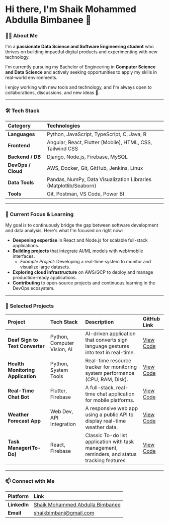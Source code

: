 # Hi there, I'm Shaik Mohammed Abdulla Bimbanee 👋

### 👨‍💻 About Me

I'm a **passionate Data Science and Software Engineering student** who thrives on building impactful digital products and experimenting with new technology.

I'm currently pursuing my Bachelor of Engineering in **Computer Science and Data Science** and actively seeking opportunities to apply my skills in real-world environments.

I enjoy working with new tools and technology, and I'm always open to collaborations, discussions, and new ideas 🚀.

---

### 🛠️ Tech Stack

| Category | Technologies |
| :--- | :--- |
| **Languages** | Python, JavaScript, TypeScript, C, Java, R |
| **Frontend** | Angular, React, Flutter (Mobile), HTML, CSS, Tailwind CSS |
| **Backend / DB**| Django, Node.js, Firebase, MySQL |
| **DevOps / Cloud**| AWS, Docker, Git, GitHub, Jenkins, Linux |
| **Data Tools** | Pandas, NumPy, Data Visualization Libraries (Matplotlib/Seaborn) |
| **Tools** | Git, Postman, VS Code, Power BI |

---

### 🧠 Current Focus & Learning

My goal is to continuously bridge the gap between software development and data analysis. Here's what I'm focused on right now:

* **Deepening expertise** in React and Node.js for scalable full-stack applications.
* **Building projects** that integrate AI/ML models with web/mobile interfaces.
    * *Example Project:* Developing a real-time system to monitor and visualize large datasets.
* **Exploring cloud infrastructure** on AWS/GCP to deploy and manage production-ready applications.
* **Contributing** to open-source projects and continuous learning in the DevOps ecosystem.

---

### 💼 Selected Projects

| Project | Tech Stack | Description | GitHub Link |
| :--- | :--- | :--- | :--- |
| **Deaf Sign to Text Converter** | Python, Computer Vision, AI | AI-driven application that converts sign language gestures into text in real-time. | [View Code](https://github.com/abdullabimbanee/deafsign-to-text) |
| **Health Monitoring Application** | Python, System Tools | Real-time resource tracker for monitoring system performance (CPU, RAM, Disk). | [View Code](https://github.com/abdullabimbanee/health_monitoring) |
| **Real-Time Chat Bot** | Flutter, Firebase | A full-stack, real-time chat application for mobile platforms. | [View Code](https://github.com/abdullabimbanee/chat_bot) |
| **Weather Forecast App** | Web Dev, API Integration | A responsive web app using a public API to display real-time weather data. | [View Code](https://github.com/abdullabimbanee/weather-app) |
| **Task Manager(To-Do)** | React, Firebase | Classic To-do list application with task management, reminders, and status tracking features. | [View Code](https://github.com/abdullabimbanee/task_manager) |

---

### 📫 Connect with Me

| Platform | Link |
| :--- | :--- |
| **LinkedIn** | [Shaik Mohammed Abdulla Bimbanee](https://www.linkedin.com/in/shaik-mohammed-abdulla-bimbanee-ab5a48259) |
| **Email** | [shaikbimbani@gmail.com](mailto:shaikbimbani@gmail.com) |


